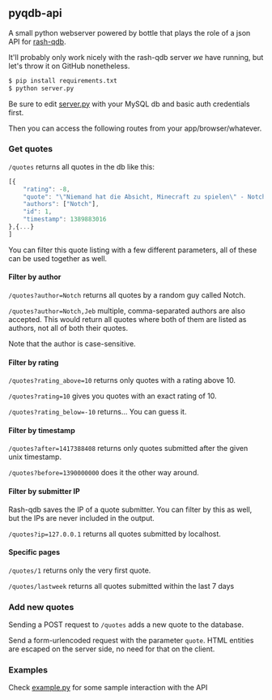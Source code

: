 ## pyqdb-api

A small python webserver powered by bottle that plays the role of a json API for [rash-qdb](https://github.com/paxed/rash-qdb-fork).

It'll probably only work nicely with the rash-qdb server *we* have running, but let's throw it on GitHub nonetheless.

```sh
$ pip install requirements.txt
$ python server.py
```

Be sure to edit [server.py](https://github.com/kiliankoe/pyqdb-api/blob/master/server.py) with your MySQL db and basic auth credentials first.

Then you can access the following routes from your app/browser/whatever.


### Get quotes

`/quotes` returns all quotes in the db like this:
```js
[{
    "rating": -8,
    "quote": "\"Niemand hat die Absicht, Minecraft zu spielen\" - Notch",
    "authors": ["Notch"],
    "id": 1,
    "timestamp": 1389883016
},{...}
]
```

You can filter this quote listing with a few different parameters, all of these can be used together as well.

#### Filter by author

`/quotes?author=Notch` returns all quotes by a random guy called Notch.

`/quotes?author=Notch,Jeb` multiple, comma-separated authors are also accepted. This would return all quotes where both of them are listed as authors, not all of both their quotes.

Note that the author is case-sensitive.

#### Filter by rating

`/quotes?rating_above=10` returns only quotes with a rating above 10.

`/quotes?rating=10` gives you quotes with an exact rating of 10.

`/quotes?rating_below=-10` returns... You can guess it.

#### Filter by timestamp

`/quotes?after=1417388408` returns only quotes submitted after the given unix timestamp.

`/quotes?before=1390000000` does it the other way around.

#### Filter by submitter IP

Rash-qdb saves the IP of a quote submitter. You can filter by this as well, but the IPs are never included in the output.

`/quotes?ip=127.0.0.1` returns all quotes submitted by localhost.

#### Specific pages

`/quotes/1` returns only the very first quote.

`/quotes/lastweek` returns all quotes submitted within the last 7 days


### Add new quotes

Sending a POST request to `/quotes` adds a new quote to the database.

Send a form-urlencoded request with the parameter `quote`. HTML entities are escaped on the server side, no need for that on the client.


### Examples

Check [example.py](https://github.com/kiliankoe/pyqdb-api/blob/master/example.py) for some sample interaction with the API
